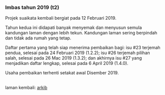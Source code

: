 ### Imbas tahun 2019 (t2)

Projek suaikata kembali bergiat pada 12 Februari 2019.

Tahun kedua ini didapati banyak menyemak dan menyusun semula
kandungan laman dengan lebih tekun. Kandungan laman sering
berpindah dan tidak ada rumah yang tetap.

Daftar pertama yang telah siap menerima pembaikan bagi:
isu #23 terjemah pendua, selesai pada 24 Februari 2019
(1.2.2); isu #26 terjemah pilihan salah, selesai pada
26 Mac 2019 (1.3.2); dan akhirnya isu #27 yang menjadikan
daftar lengkap, selesai pada 6 April 2019 (1.4.0).

Usaha pembaikan terhenti setakat awal Disember 2019.

&nbsp;  
laman kembali: [arkib][0]

  [0]: ../index.md

